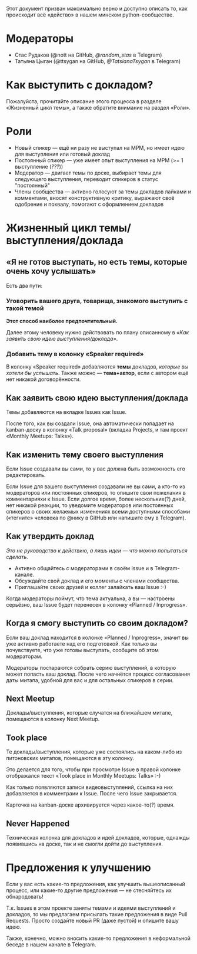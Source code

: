 Этот документ призван максимально верно и доступно описать то, как происходит всё «действо» в нашем минском python-сообществе.



# Модераторы

- Стас Рудаков (@nott на GitHub, *@random_stas* в Telegram)
- Татьяна Цыган (@ttsygan на GitHub, *@TatsianaTsygan* в Telegram)


# Как выступить с докладом?

Пожалуйста, прочитайте описание этого процесса в разделе «Жизненный цикл темы», а также обратите внимание на раздел «Роли».



# Роли

- Новый спикер — ещё ни разу не выступал на MPM, но имеет идею для выступления или готовый доклад
- Постоянный спикер — уже имеет опыт выступления на MPM (>= 1 выступление (*???*))
- Модератор — двигает темы по доске, выбирает темы для следующего выступления, переводит спикеров в статус "постоянный"
- Члены сообщества — активно голосуют за темы докладов лайками и комментами, вносят конструктивную критику, выражают своё одобрение и похвалу, помогают с оформлением докладов



# Жизненный цикл темы/выступления/доклада


## «Я не готов выступать, но есть темы, которые очень хочу услышать»

Есть два пути:

### Уговорить вашего друга, товарища, знакомого выступить с такой темой

**Этот способ наиболее предпочтительный.**

Далее этому человеку нужно действовать по плану описанному в _«Как заявить свою идею выступления/доклада»_.

### Добавить тему в колонку «Speaker required»

В колонку «Speaker required» добавляются **темы** докладов, _которые вы хотели бы услышать_. Также можно — **тема+автор**, если с автором ещё нет никакой договорённости.




## Как заявить свою идею выступления/доклада

Темы добавляются на вкладке Issues как Issue.

После того, как вы создали Issue, она автоматически попадает на kanban-доску в колонку «Talk proposal» (вкладка Projects, и там проект «Monthly Meetups: Talks»).


## Как изменить тему своего выступления

Если Issue создавали вы сами, то у вас должна быть возможность его редактировать.

Если Issue для вашего выступления создавали не вы сами, а кто-то из модераторов или постоянных спикеров, то опишите свои пожелания в комментарияхи к Issue. Если долгое время, более нескольких(?) дней, нет никакой реакции, то уведомите модераторов или постоянных спикеров о своих желаемых изменениях всеми доступными способами («тегните» человека по @нику в GitHub или напишите ему в Telegram).


## Как утвердить доклад

_Это не руководство к действию, а лишь идеи — что можно попытаться сделать._

- Активно общайтесь с модераторами в своём Issue и в Telegram-канале.
- Обсуждайте свой доклад и его моменты с членами сообщества.
- Приглашайте своих друзей и коллег залайкать ваш Issue :-)

Когда модераторы поймут, что тема актуальна, а вы — настроены серьёзно, ваш Issue будет перенесен в колонку «Planned / Inprogress».


## Когда я смогу выступить со своим докладом?

Если ваш доклад находится в колонке «Planned / Inprogress», значит вы уже активно работаете над его подготовкой. Как только вы почувствуете, что уже готовы выступать, сообщите об этом модераторам.

Модераторы постараются собрать серию выступлений, в которую может попасть ваш доклад. После чего начнётся процесс согласования даты митапа, удобной для вас и для остальных спикеров в серии.


## Next Meetup

Доклады/выступления, которые случатся на ближайшем митапе, помещаются в колонку Next Meetup.


## Took place

Те доклады/выступления, которые уже состоялись на каком-либо из питоновских митапов, помещаются в эту колонку.

Это делается для того, чтобы при просмотре Issue в правой колонке отображался текст «Took place in Monthly Meetups: Talks» :-)

Как только появляются записи видеовыступлений, ссылка на них добавляется в комментраии к Issue. После чего Issue закрывается.

Карточка на kanban-доске архивируется через какое-то(?) время.


## Never Happened

Техническая колонка для докладов и идей докладов, которые, однажды появившись на доске, так и не смогли дойти до выступления.



# Предложения к улучшению

Если у вас есть какие-то предложения, как улучшить вышеописанный процесс, или какие-то другие предложения — не стесняйтесь их обнародовать!

Т.к. Issues в этом проекте заняты темами и идеями выступлений и докладов, то мы предлагаем присылать такие предложения в виде Pull Requests.
Просто создайте новый PR (даже пустой) и опишите вашу идею.

Также, конечно, можно вносить какие-то предложения в неформальной беседе в нашем канале в Telegram.
